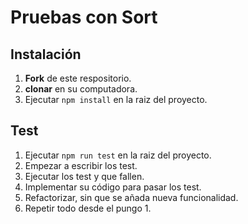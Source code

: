 # Pruebas con Sort

## Instalación

1. **Fork** de este respositorio.
2. **clonar** en su computadora.
3. Ejecutar `npm install` en la raiz del proyecto.

## Test

1. Ejecutar `npm run test` en la raiz del proyecto.
2. Empezar a escribir los test.
3. Ejecutar los test y que fallen.
4. Implementar su código para pasar los test.
5. Refactorizar, sin que se añada nueva funcionalidad.
6. Repetir todo desde el pungo 1.
